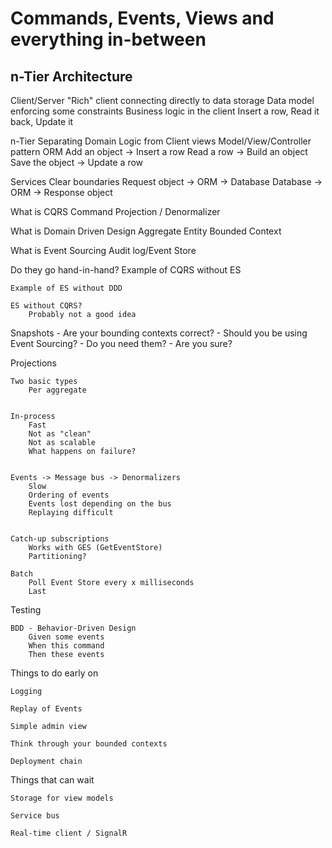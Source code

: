 Commands, Events, Views and everything in-between
=================================================

n-Tier Architecture
------------

Client/Server
	"Rich" client connecting directly to data storage
	Data model enforcing some constraints
	Business logic in the client
	Insert a row, Read it back, Update it


n-Tier
	Separating Domain Logic from Client views
	Model/View/Controller pattern
	ORM
	Add an object -> Insert a row
	Read a row -> Build an object
	Save the object -> Update a row


Services
	Clear boundaries
	Request object -> ORM -> Database
	Database -> ORM -> Response object




What is CQRS
	Command
	Projection / Denormalizer



What is Domain Driven Design
	Aggregate
	Entity
	Bounded Context


What is Event Sourcing
	Audit log/Event Store


Do they go hand-in-hand?
	Example of CQRS without ES


	Example of ES without DDD

	ES without CQRS?
		Probably not a good idea


Snapshots
	- Are your bounding contexts correct?
	- Should you be using Event Sourcing?
	- Do you need them?
	- Are you sure?


Projections

	Two basic types
		Per aggregate


	In-process
		Fast
		Not as "clean"
		Not as scalable
		What happens on failure?


	Events -> Message bus -> Denormalizers 
		Slow
		Ordering of events
		Events lost depending on the bus
		Replaying difficult


	Catch-up subscriptions
		Works with GES (GetEventStore)
		Partitioning?

	Batch
		Poll Event Store every x milliseconds
		Last 


Testing
	
	BDD - Behavior-Driven Design
		Given some events
		When this command
		Then these events 


Things to do early on

	Logging

	Replay of Events

	Simple admin view

	Think through your bounded contexts

	Deployment chain


Things that can wait
	
	Storage for view models

	Service bus

	Real-time client / SignalR



